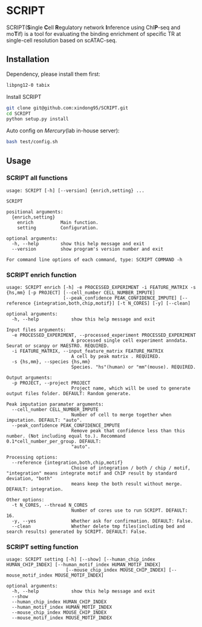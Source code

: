 # SCRIPT

SCRIPT(**S**ingle **C**ell **R**egulatory network **I**nference using ChI**P**-seq and mo**T**if) is a tool for evaluating the binding enrichment of specific TR at single-cell resolution based on scATAC-seq.

## Installation

Dependency, please install them first:

```bash
libpng12-0 tabix
```

Install SCRIPT

```bash
git clone git@github.com:xindong95/SCRIPT.git
cd SCRIPT
python setup.py install
```

Auto config on *Mercury*(lab in-house server):  

```bash
bash test/config.sh
```

## Usage

### SCRIPT all functions

```log
usage: SCRIPT [-h] [--version] {enrich,setting} ...

SCRIPT

positional arguments:
  {enrich,setting}
    enrich          Main function.
    setting         Configuration.

optional arguments:
  -h, --help        show this help message and exit
  --version         show program's version number and exit

For command line options of each command, type: SCRIPT COMMAND -h
```

### SCRIPT enrich function  

```log
usage: SCRIPT enrich [-h] -e PROCESSED_EXPERIMENT -i FEATURE_MATRIX -s {hs,mm} [-p PROJECT] [--cell_number CELL_NUMBER_IMPUTE]
                     [--peak_confidence PEAK_CONFIDENCE_IMPUTE] [--reference {integration,both,chip,motif}] [-t N_CORES] [-y] [--clean]

optional arguments:
  -h, --help            show this help message and exit

Input files arguments:
  -e PROCESSED_EXPERIMENT, --processed_experiment PROCESSED_EXPERIMENT
                        A processed single cell experiment anndata. Seurat or scanpy or MAESTRO. REQUIRED.
  -i FEATURE_MATRIX, --input_feature_matrix FEATURE_MATRIX
                        A cell by peak matrix . REQUIRED.
  -s {hs,mm}, --species {hs,mm}
                        Species. "hs"(human) or "mm"(mouse). REQUIRED.

Output arguments:
  -p PROJECT, --project PROJECT
                        Project name, which will be used to generate output files folder. DEFAULT: Random generate.

Peak imputation paramater arguments:
  --cell_number CELL_NUMBER_IMPUTE
                        Number of cell to merge together when imputation. DEFAULT: "auto".
  --peak_confidence PEAK_CONFIDENCE_IMPUTE
                        Remove peak that confidence less than this number. (Not including equal to.). Recommand 0.1*cell_number_per_group. DEFAULT:
                        "auto".

Processing options:
  --reference {integration,both,chip,motif}
                        Choise of integration / both / chip / motif, "integration" means integrate motif and ChIP result by standard deviation, "both"
                        means keep the both result without merge. DEFAULT: integration.

Other options:
  -t N_CORES, --thread N_CORES
                        Number of cores use to run SCRIPT. DEFAULT: 16.
  -y, --yes             Whether ask for confirmation. DEFAULT: False.
  --clean               Whether delete tmp files(including bed and search results) generated by SCRIPT. DEFAULT: False.
```

### SCRIPT setting function

```log
usage: SCRIPT setting [-h] [--show] [--human_chip_index HUMAN_CHIP_INDEX] [--human_motif_index HUMAN_MOTIF_INDEX]
                      [--mouse_chip_index MOUSE_CHIP_INDEX] [--mouse_motif_index MOUSE_MOTIF_INDEX]

optional arguments:
  -h, --help            show this help message and exit
  --show
  --human_chip_index HUMAN_CHIP_INDEX
  --human_motif_index HUMAN_MOTIF_INDEX
  --mouse_chip_index MOUSE_CHIP_INDEX
  --mouse_motif_index MOUSE_MOTIF_INDEX
```
